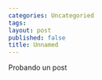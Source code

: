 ```yaml
---
categories: Uncategoried
tags: 
layout: post
published: false
title: Unnamed
---
```

Probando un post